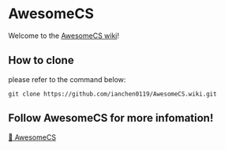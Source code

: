 # AwesomeCS

Welcome to the [AwesomeCS wiki](https://github.com/ianchen0119/AwesomeCS/wiki)!

## How to clone

please refer to the command below:
```
git clone https://github.com/ianchen0119/AwesomeCS.wiki.git
```

## Follow AwesomeCS for more infomation!

[🚀 AwesomeCS](https://www.facebook.com/AwesomeComputerScience/)
